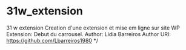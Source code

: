 # 31w_extension
31 w extension
Creation d'une extension et mise em ligne sur site WP
Extension: Debut du carrousel.
Author: Lidia Barreiros 
Author URI: https://github.com/Lbarreiros1980 */

